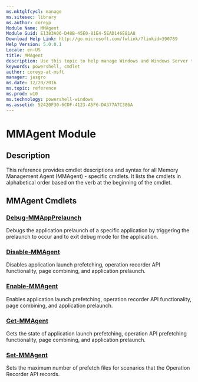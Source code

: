 ```yaml
---
ms.mktglfcycl: manage
ms.sitesec: library
ms.author: coreyp
Module Name: MMAgent
Module Guid: E1383A06-D48B-45E0-81E4-5EAD146E81A8
Download Help Link: http://go.microsoft.com/fwlink/?linkid=390789
Help Version: 5.0.0.1
Locale: en-US
title: MMAgent
description: Use this topic to help manage Windows and Windows Server technologies with Windows PowerShell.
keywords: powershell, cmdlet
author: coreyp-at-msft
manager: jasgro
ms.date: 12/20/2016
ms.topic: reference
ms.prod: w10
ms.technology: powershell-windows
ms.assetid: 52420F30-6CDF-4123-A5F6-DA377A7C386A
---
```


# MMAgent Module
## Description
This reference provides cmdlet descriptions and syntax for all Memory Management Agent (MMAgent) - specific cmdlets. It lists the cmdlets in alphabetical order based on the verb at the beginning of the cmdlet.

## MMAgent Cmdlets
### [Debug-MMAppPrelaunch](./debug-mmappprelaunch.md)
Debugs the application prelaunch of a specific application by triggering the prelaunch to occur and to exit debug mode for the application.

### [Disable-MMAgent](./disable-mmagent.md)
Disables application launch prefetching, operation recorder API functionality, page combining, and application prelaunch.

### [Enable-MMAgent](./enable-mmagent.md)
Enables application launch prefetching, operation recorder API functionality, page combining, and application prelaunch.

### [Get-MMAgent](./get-mmagent.md)
Gets the state of application launch prefetching, operation API prefetching functionality, page combining, and application prelaunch.

### [Set-MMAgent](./set-mmagent.md)
Sets the maximum number of prefetch files for scenarios that the Operation Recorder API records.



